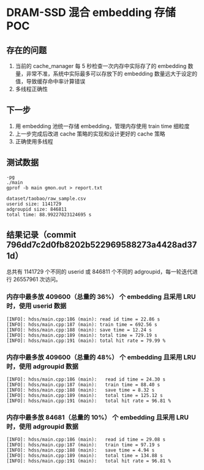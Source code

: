 # DRAM-SSD 混合 embedding 存储 POC

## 存在的问题

1. 当前的 cache_manager 每 5 秒检查一次内存中实际存了的 embedding 数量，非常不准，系统中实际最多可以存放下的 embedding 数量远大于设定的值，导致缓存命中率计算错误
2. 多线程正确性

## 下一步

1. 用 embedding 池统一存储 embedding，管理内存使用
   train time 细粒度
2. 上一步完成后改进 cache 策略的实现和设计更好的 cache 策略
3. 正确使用多线程

## 测试数据

```
-pg
./main
gprof -b main gmon.out > report.txt
```

```
dataset/taobao/raw_sample.csv
userid size: 1141729
adgroupid size: 846811
total time: 88.99227023124695 s
```

## 结果记录（commit 796dd7c2d0fb8202b522969588273a4428ad371d）

总共有 1141729 个不同的 userid 或 846811 个不同的 adgroupid，每一轮迭代进行 26557961 次访问。

### 内存中最多放 409600（总量的 36%） 个 embedding 且采用 LRU 时，使用 userid 数据

```
[INFO]: hdss/main.cpp:186 (main): read id time = 22.86 s
[INFO]: hdss/main.cpp:187 (main): train time = 692.56 s
[INFO]: hdss/main.cpp:188 (main): save time = 12.24 s
[INFO]: hdss/main.cpp:189 (main): total time = 729.19 s
[INFO]: hdss/main.cpp:191 (main): total hit rate = 79.99 %
```

### 内存中最多放 409600（总量的 48%） 个 embedding 且采用 LRU 时，使用 adgroupid 数据

```
[INFO]: hdss/main.cpp:186 (main):  	read id time = 24.30 s
[INFO]: hdss/main.cpp:187 (main):  	train time = 88.40 s
[INFO]: hdss/main.cpp:188 (main):  	save time = 8.32 s
[INFO]: hdss/main.cpp:189 (main):  	total time = 125.12 s
[INFO]: hdss/main.cpp:191 (main):  	total hit rate = 96.81 %
```

### 内存中最多放 84681（总量的 10%） 个 embedding 且采用 LRU 时，使用 adgroupid 数据

```
[INFO]: hdss/main.cpp:186 (main):  	read id time = 29.08 s
[INFO]: hdss/main.cpp:187 (main):  	train time = 97.19 s
[INFO]: hdss/main.cpp:188 (main):  	save time = 4.94 s
[INFO]: hdss/main.cpp:189 (main):  	total time = 134.88 s
[INFO]: hdss/main.cpp:191 (main):  	total hit rate = 96.81 %
```